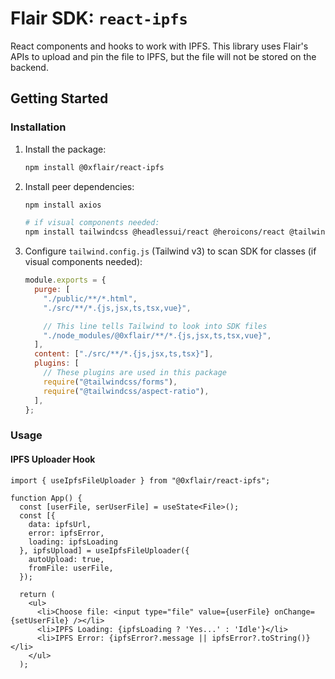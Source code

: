 # Flair SDK: `react-ipfs`

React components and hooks to work with IPFS. This library uses Flair's APIs to upload and pin the file to IPFS, but the file will not be stored on the backend.

## Getting Started

### Installation

1. Install the package:

   ```sh
   npm install @0xflair/react-ipfs
   ```

2. Install peer dependencies:

   ```sh
   npm install axios

   # if visual components needed:
   npm install tailwindcss @headlessui/react @heroicons/react @tailwindcss/aspect-ratio
   ```

3. Configure `tailwind.config.js` (Tailwind v3) to scan SDK for classes (if visual components needed):

   ```javascript
   module.exports = {
     purge: [
       "./public/**/*.html",
       "./src/**/*.{js,jsx,ts,tsx,vue}",

       // This line tells Tailwind to look into SDK files
       "./node_modules/@0xflair/**/*.{js,jsx,ts,tsx,vue}",
     ],
     content: ["./src/**/*.{js,jsx,ts,tsx}"],
     plugins: [
       // These plugins are used in this package
       require("@tailwindcss/forms"),
       require("@tailwindcss/aspect-ratio"),
     ],
   };
   ```

### Usage

#### IPFS Uploader Hook

```tsx
import { useIpfsFileUploader } from "@0xflair/react-ipfs";

function App() {
  const [userFile, serUserFile] = useState<File>();
  const [{
    data: ipfsUrl,
    error: ipfsError,
    loading: ipfsLoading
  }, ipfsUpload] = useIpfsFileUploader({
    autoUpload: true,
    fromFile: userFile,
  });

  return (
    <ul>
      <li>Choose file: <input type="file" value={userFile} onChange={setUserFile} /></li>
      <li>IPFS Loading: {ipfsLoading ? 'Yes...' : 'Idle'}</li>
      <li>IPFS Error: {ipfsError?.message || ipfsError?.toString()}</li>
    </ul>
  );
```
